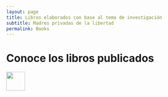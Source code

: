 ```yaml
---
layout: page
title: Libros elaborados con base al tema de investigación
subtitle: Madres privadas de la libertad
permalink: Books
---
```

# Conoce los libros publicados
<img src="{{site.baseurl }}/Images/Paris_75005_Quai_de_Montebello_Bouquinistes_20071014.jpg" style="float:left;width:50px;padding-right:28px;">
